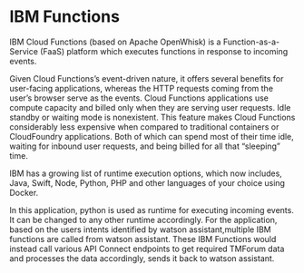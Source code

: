 # IBM Functions
IBM Cloud Functions (based on Apache OpenWhisk) is a Function-as-a-Service (FaaS) platform which executes functions in response to incoming events.

Given Cloud Functions’s event-driven nature, it offers several benefits for user-facing applications, whereas the HTTP requests coming from the user’s browser serve as the events. Cloud Functions applications use compute capacity and billed only when they are serving user requests. Idle standby or waiting mode is nonexistent. This feature makes Cloud Functions considerably less expensive when compared to traditional containers or CloudFoundry applications. Both of which can spend most of their time idle, waiting for inbound user requests, and being billed for all that “sleeping” time.

IBM has a growing list of runtime execution options, which now includes, Java, Swift, Node, Python, PHP and  other languages of your choice using Docker.

In this application, python is used as runtime for executing incoming events. It can be changed to any other runtime accordingly. For the application, based on the users intents identified by watson assistant,multiple IBM functions are called from watson assistant. These IBM Functions would instead call various API Connect endpoints to get required TMForum data and processes the data accordingly, sends it back to watson assistant. 
